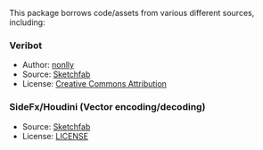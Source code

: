 This package borrows code/assets from various different sources, including:

### Veribot
- Author: [nonlly](https://sketchfab.com/nonlly)
- Source: [Sketchfab](https://skfb.ly/6QYR6)
- License: [Creative Commons Attribution](http://creativecommons.org/licenses/by/4.0/)

### SideFx/Houdini (Vector encoding/decoding)
- Source: [Sketchfab](https://github.com/sideeffects/SideFXLabs/blob/Development/unity/shaders/URP/Editor/Shaders/VAT_Utilies.hlsl)
- License: [LICENSE](https://github.com/sideeffects/SideFXLabs/blob/Development/LICENSE.md)
